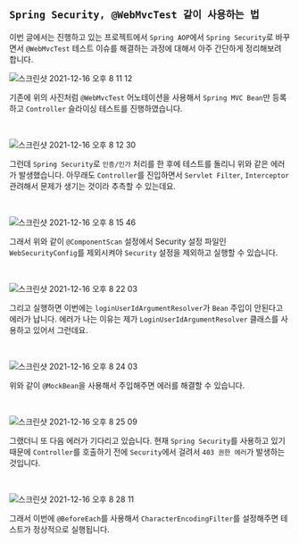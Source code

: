 ## `Spring Security, @WebMvcTest 같이 사용하는 법`

이번 글에서는 진행하고 있는 프로젝트에서 `Spring AOP`에서 `Spring Security`로 바꾸면서 `@WebMvcTest` 테스트 이슈를 해결하는 과정에 대해서 아주 간단하게 정리해보려 합니다. 

![스크린샷 2021-12-16 오후 8 11 12](https://user-images.githubusercontent.com/45676906/146361277-f477e3c1-ffab-428f-947c-eb3078fbd333.png)

기존에 위의 사진처럼 `@WebMvcTest` 어노테이션을 사용해서 `Spring MVC Bean`만 등록하고 `Controller` 슬라이싱 테스트를 진행하였습니다. 

<br>

![스크린샷 2021-12-16 오후 8 12 30](https://user-images.githubusercontent.com/45676906/146361519-0093f46c-0dbd-4059-86c0-f1f6cb5ace8d.png)

그런데 `Spring Security`로 `인증/인가` 처리를 한 후에 테스트를 돌리니 위와 같은 에러가 발생했습니다. 아무래도 `Controller`를 진입하면서 `Servlet Filter`, `Interceptor` 관려해서 문제가 생기는 것이라 추측할 수 있는데요.

<br>

![스크린샷 2021-12-16 오후 8 15 46](https://user-images.githubusercontent.com/45676906/146361884-d1bc6d17-7d44-4fbc-b2bb-cadca2d58600.png)

그래서 위와 같이 `@ComponentScan` 설정에서 Security 설정 파일인 `WebSecurityConfig`를 제외시켜야 `Security` 설정을 제외하고 실행할 수 있습니다.

<br>

![스크린샷 2021-12-16 오후 8 22 03](https://user-images.githubusercontent.com/45676906/146362790-f0062db3-77fc-4865-ad5f-4e3422c1d853.png)

그리고 실행하면 이번에는 `loginUserIdArgumentResolver`가 `Bean` 주입이 안된다고 에러가 납니다. 에러가 나는 이유는 제가 `LoginUserIdArgumentResolver` 클래스를 사용하고 있어서 그런데요.

<br>

![스크린샷 2021-12-16 오후 8 24 03](https://user-images.githubusercontent.com/45676906/146363118-f4829ad9-9198-4988-819c-51d209c4b434.png)

위와 같이 `@MockBean`을 사용해서 주입해주면 에러를 해결할 수 있습니다. 

<br>

![스크린샷 2021-12-16 오후 8 25 09](https://user-images.githubusercontent.com/45676906/146363281-8ada3481-a16e-492b-b241-f1268083de32.png)

그랬더니 또 다음 에러가 기다리고 있습니다. 현재 `Spring Security`를 사용하고 있기 때문에 `Controller`를 호출하기 전에 `Security`에서 걸려서 `403 권한 에러`가 발생하는 것입니다. 

<br>

![스크린샷 2021-12-16 오후 8 28 11](https://user-images.githubusercontent.com/45676906/146363672-4d984b17-3777-43a3-b360-5c8d53f60b8a.png)

그래서 이번에 `@BeforeEach`를 사용해서 `CharacterEncodingFilter`를 설정해주면 테스트가 정상적으로 실행됩니다.
